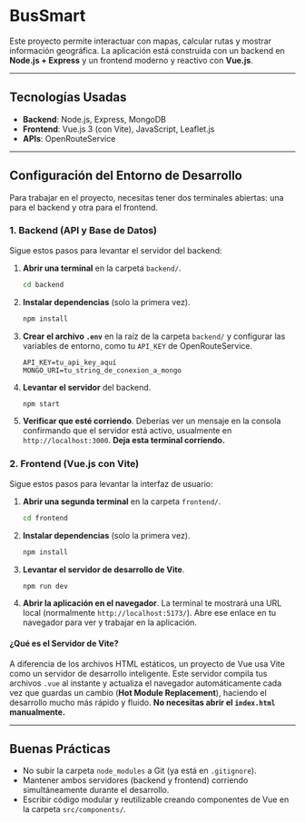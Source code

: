 # BusSmart

Este proyecto permite interactuar con mapas, calcular rutas y mostrar información geográfica. La aplicación está construida con un backend en **Node.js + Express** y un frontend moderno y reactivo con **Vue.js**.

---

## Tecnologías Usadas

- **Backend**: Node.js, Express, MongoDB
- **Frontend**: Vue.js 3 (con Vite), JavaScript, Leaflet.js
- **APIs**: OpenRouteService

---

## Configuración del Entorno de Desarrollo

Para trabajar en el proyecto, necesitas tener dos terminales abiertas: una para el backend y otra para el frontend.

### 1. Backend (API y Base de Datos)

Sigue estos pasos para levantar el servidor del backend:

1.  **Abrir una terminal** en la carpeta `backend/`.
    ```bash
    cd backend
    ```
2.  **Instalar dependencias** (solo la primera vez).
    ```bash
    npm install
    ```
3.  **Crear el archivo `.env`** en la raíz de la carpeta `backend/` y configurar las variables de entorno, como tu `API_KEY` de OpenRouteService.
    ```
    API_KEY=tu_api_key_aquí
    MONGO_URI=tu_string_de_conexion_a_mongo
    ```
4.  **Levantar el servidor** del backend.
    ```bash
    npm start
    ```
5.  **Verificar que esté corriendo**. Deberías ver un mensaje en la consola confirmando que el servidor está activo, usualmente en `http://localhost:3000`. **Deja esta terminal corriendo.**

### 2. Frontend (Vue.js con Vite)

Sigue estos pasos para levantar la interfaz de usuario:

1.  **Abrir una segunda terminal** en la carpeta `frontend/`.
    ```bash
    cd frontend
    ```
2.  **Instalar dependencias** (solo la primera vez).
    ```bash
    npm install
    ```
3.  **Levantar el servidor de desarrollo de Vite**.
    ```bash
    npm run dev
    ```
4.  **Abrir la aplicación en el navegador**. La terminal te mostrará una URL local (normalmente `http://localhost:5173/`). Abre ese enlace en tu navegador para ver y trabajar en la aplicación.

#### ¿Qué es el Servidor de Vite?

A diferencia de los archivos HTML estáticos, un proyecto de Vue usa Vite como un servidor de desarrollo inteligente. Este servidor compila tus archivos `.vue` al instante y actualiza el navegador automáticamente cada vez que guardas un cambio (**Hot Module Replacement**), haciendo el desarrollo mucho más rápido y fluido. **No necesitas abrir el `index.html` manualmente.**

---

## Buenas Prácticas

- No subir la carpeta `node_modules` a Git (ya está en `.gitignore`).
- Mantener ambos servidores (backend y frontend) corriendo simultáneamente durante el desarrollo.
- Escribir código modular y reutilizable creando componentes de Vue en la carpeta `src/components/`.
